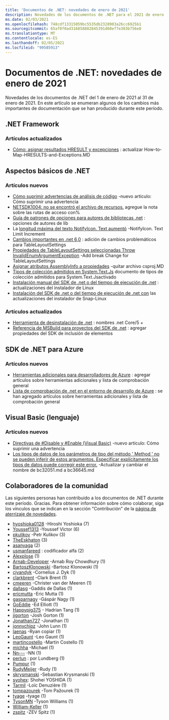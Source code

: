 ```yaml
---
title: 'Documentos de .NET: novedades de enero de 2021'
description: Novedades de los documentos de .NET para el 2021 de enero.
ms.date: 02/03/2021
ms.openlocfilehash: 748cdf13315059bc5535db2328903a26cc6925b1
ms.sourcegitcommit: 65af0f0ad316858882845391d60ef7e303b756e8
ms.translationtype: MT
ms.contentlocale: es-ES
ms.lasthandoff: 02/05/2021
ms.locfileid: "99585913"
---
```

# <a name="net-docs-whats-new-for-january-2021"></a>Documentos de .NET: novedades de enero de 2021

Novedades de los documentos de .NET del 1 de enero de 2021 al 31 de enero de 2021. En este artículo se enumeran algunos de los cambios más importantes de documentación que se han producido durante este período.

## <a name="net-framework"></a>.NET Framework

### <a name="updated-articles"></a>Artículos actualizados

- [Cómo: asignar resultados HRESULT y excepciones](../framework/interop/how-to-map-hresults-and-exceptions.md) : actualizar How-to-Map-HRESULTS-and-Exceptions.MD

## <a name="net-fundamentals"></a>Aspectos básicos de .NET

### <a name="new-articles"></a>Artículos nuevos

- [Cómo suprimir advertencias de análisis de código](../fundamentals/code-analysis/suppress-warnings.md) -nuevo artículo: Cómo suprimir una advertencia
- [NETSDK1004: no se encontró el archivo de recursos.](../core/tools/sdk-errors/netsdk1004.md) agregue la nota sobre las rutas de acceso con%
- [Guía de patrones de opciones para autores de bibliotecas .net](../core/extensions/options-library-authors.md) : opciones de autores de lib
- La [longitud máxima del texto NotifyIcon. Text aumentó](../core/compatibility/windows-forms/6.0/notifyicon-text-max-text-length-increased.md) -NotifyIcon. Text Limit Increment
- [Cambios importantes en .net 6,0](../core/compatibility/6.0.md) : adición de cambios problemáticos para TableLayoutSettings
- [Propiedades de TableLayoutSettings seleccionadas Throw InvalidEnumArgumentException](../core/compatibility/windows-forms/6.0/tablelayoutsettings-apis-throw-invalidenumargumentexception.md) -Add break Change for TableLayoutSettings
- [Asignar atributos AssemblyInfo a propiedades](../core/migration/assembly-info.md) -quitar archivo csproj.MD
- [Tipos de colección admitidos en System.Text.Js](../standard/serialization/system-text-json-supported-collection-types.md) documento de tipos de colección admitidos para System.Text.Jsactivado
- [Instalación manual del SDK de .net o del tiempo de ejecución de .net](../core/install/linux-scripted-manual.md) : actualizaciones del instalador de Linux
- [Instalación del SDK de .net o del tiempo de ejecución de .net con](../core/install/linux-snap.md) las actualizaciones del instalador de Snap-Linux

### <a name="updated-articles"></a>Artículos actualizados

- [Herramienta de desinstalación de .net](../core/additional-tools/uninstall-tool.md) : nombres .net Core/5 +
- [Referencia de MSBuild para proyectos del SDK de .net](../core/project-sdk/msbuild-props.md) : agregar propiedades del SDK de inclusión de elementos

## <a name="azure-net-sdk"></a>SDK de .NET para Azure

### <a name="new-articles"></a>Artículos nuevos

- [Herramientas adicionales para desarrolladores de Azure](../azure/azure-tools.md) : agregar artículos sobre herramientas adicionales y lista de comprobación general
- [Lista de comprobación de .net en el entorno de desarrollo de Azure](../azure/dotnet-dev-env-checklist.md) : se han agregado artículos sobre herramientas adicionales y lista de comprobación general

## <a name="visual-basic-language"></a>Visual Basic (lenguaje)

### <a name="new-articles"></a>Artículos nuevos

- [Directivas de #Disable y #Enable (Visual Basic)](../visual-basic/language-reference/directives/disable-enable.md) -nuevo artículo: Cómo suprimir una advertencia
- [Los tipos de datos de los parámetros de tipo del método ' Method ' no se pueden inferir de estos argumentos. Especificar explícitamente los tipos de datos puede corregir este error.](../visual-basic/language-reference/error-messages/bc36645.md) -Actualizar y cambiar el nombre de bc32051.md a bc36645.md

## <a name="community-contributors"></a>Colaboradores de la comunidad

Las siguientes personas han contribuido a los documentos de .NET durante este período. Gracias. Para obtener información sobre cómo colaborar, siga los vínculos que se indican en la sección "Contribución" de la [página de aterrizaje de novedades](index.yml).

- [hyoshioka0128](https://github.com/hyoshioka0128) -Hiroshi Yoshioka (7)
- [Youssef1313](https://github.com/Youssef1313) -Youssef Victor (6)
- [pkulikov](https://github.com/pkulikov) -Petr Kulikov (3)
- [TheEskhaton](https://github.com/TheEskhaton) (3)
- [asanyaga](https://github.com/asanyaga) (2)
- [usmanfareed](https://github.com/usmanfareed) : codificador alfa (2)
- [Alexplose](https://github.com/Alexplose) (1)
- [Arnab-Developer](https://github.com/Arnab-Developer) -Arnab Roy Chowdhury (1)
- [BartoszKlonowski](https://github.com/BartoszKlonowski) -Bartosz Klonowski (1)
- [cjvandyk](https://github.com/cjvandyk) -Cornelius J. Dyk (1)
- [clarkbrent](https://github.com/clarkbrent) -Clark Brent (1)
- [cmeeren](https://github.com/cmeeren) -Christer van der Meeren (1)
- [dallasg](https://github.com/dallasg) -Gaddis de Dallas (1)
- [ericmutta](https://github.com/ericmutta) -Eric Mutta (1)
- [gasparnagy](https://github.com/gasparnagy) -Gáspár Nagy (1)
- [GoEddie](https://github.com/GoEddie) -Ed Elliott (1)
- [Happypig375](https://github.com/Happypig375) - Hadrian Tang (1)
- [jjgorton](https://github.com/jjgorton) -Josh Gorton (1)
- [Jonathan727](https://github.com/Jonathan727) -Jonathan (1)
- [jonnychipz](https://github.com/jonnychipz) -John Lunn (1)
- [laenas](https://github.com/laenas) -Ryan copiar (1)
- [LeoGaunt](https://github.com/LeoGaunt) -Leo Gaunt (1)
- [martincostello](https://github.com/martincostello) -Martin Costello (1)
- [michha](https://github.com/michha) -Michael (1)
- [Nn---](https://github.com/NN---) -NN (1)
- [perlun](https://github.com/perlun) : por Lundberg (1)
- [Pumpur](https://github.com/Pumpur) (1)
- [RudyMeijer](https://github.com/RudyMeijer) -Rudy (1)
- [skrysmanski](https://github.com/skrysmanski) -Sebastian Krysmanski (1)
- [syohex](https://github.com/syohex): Shohei YOSHIDA (1)
- [Tarmil](https://github.com/Tarmil) -Loïc Denuzière (1)
- [tompazourek](https://github.com/tompazourek) -Tom Pažourek (1)
- [tyage](https://github.com/tyage) -tyage (1)
- [TysonMN](https://github.com/TysonMN) -Tyson Williams (1)
- [William-Keller](https://github.com/william-keller) (1)
- [zspitz](https://github.com/zspitz) -ZEV Spitz (1)
